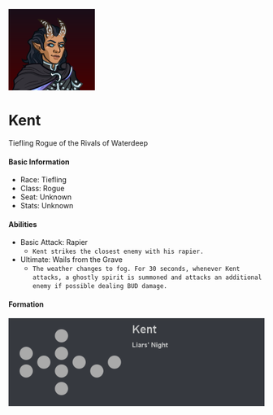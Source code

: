 ![Profile Picture](images/profile_kent.png)
# Kent
Tiefling Rogue of the Rivals of Waterdeep

#### Basic Information

* Race: Tiefling
* Class: Rogue
* Seat: Unknown
* Stats: Unknown

#### Abilities

* Basic Attack: Rapier
  * `Kent strikes the closest enemy with his rapier.`
* Ultimate: Wails from the Grave
  * `The weather changes to fog. For 30 seconds, whenever Kent attacks, a ghostly spirit is summoned and attacks an additional enemy if possible dealing BUD damage.`

#### Formation
![Formation Layout](images/formation_kent.png)